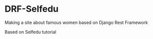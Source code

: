 # DRF-Selfedu
Making a site about famous women based on Django Rest Framework

Based on Selfedu tutorial